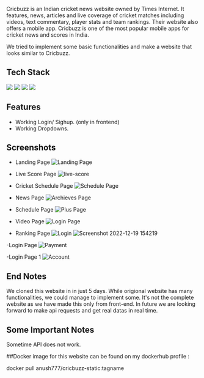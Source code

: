 Cricbuzz is an Indian cricket news website owned by Times Internet. It features, news, articles and live coverage of cricket matches including videos, text commentary, player stats and team rankings. Their website also offers a mobile app.
Cricbuzz is one of the most popular mobile apps for cricket news and scores in India.

We tried to implement some basic functionalities and make a website that looks similar to Cricbuzz.



## Tech Stack


<p>
   <img src="https://img.icons8.com/color/64/000000/javascript.png"/>
   <img src="https://img.icons8.com/color/64/000000/html-5.png"/>
   <img src="https://img.icons8.com/color/64/000000/css3.png" />
   <img src="https://img.icons8.com/color/64/000000/json.png"/>
</p>




## Features

- Working Login/ Sighup. (only in frontend)
- Working Dropdowns.


## Screenshots

- Landing Page
![Landing Page](https://github.com/spvhantale/Cricbuzz_Demo/blob/main/cricbuzz/Landing%20Page.png)

- Live Score Page
![live-score](https://github.com/spvhantale/Cricbuzz_Demo/blob/main/cricbuzz/Live%20Score.png)

- Cricket Schedule Page
![Schedule Page](https://github.com/spvhantale/Cricbuzz_Demo/blob/main/cricbuzz/Schedule%20Page.png)

- News Page
![Archieves Page](https://github.com/spvhantale/Cricbuzz_Demo/blob/main/cricbuzz/News%20page.png)

- Schedule Page
![Plus Page](https://github.com/spvhantale/Cricbuzz_Demo/blob/main/cricbuzz/Schedule%20Page.png)

- Video Page
![Login Page](https://github.com/spvhantale/Cricbuzz_Demo/blob/main/cricbuzz/video%20page.png)


- Ranking Page
![Login](https://github.com/spvhantale/Cricbuzz_Demo/blob/main/cricbuzz/Ranking.png)
![Screenshot 2022-12-19 154219](https://user-images.githubusercontent.com/103638279/208412092-7891ea39-e9b5-4bdb-b470-a037000281ac.png)




-Login Page
![Payment](https://github.com/spvhantale/Cricbuzz_Demo/blob/main/cricbuzz/Signup%20page.png)


-Login Page 1
![Account](https://github.com/spvhantale/Cricbuzz_Demo/blob/main/cricbuzz/Signup%20page.png)



## End Notes

We cloned this website in in just 5 days. While origional website has many functionalities, we could manage to implement some. It's not the complete website as we have made this only from front-end. In future we are looking forward to make api requests and get real datas in real time.



## Some Important Notes

Sometime API does not work.


##Docker image for this website can be found on my dockerhub profile : 

docker pull anush777/cricbuzz-static:tagname
